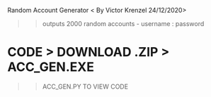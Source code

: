 Random Account Generator < By Victor Krenzel 24/12/2020>
>> outputs 2000 random accounts - username : password

# CODE > DOWNLOAD .ZIP > ACC_GEN.EXE
>> ACC_GEN.PY TO VIEW CODE
